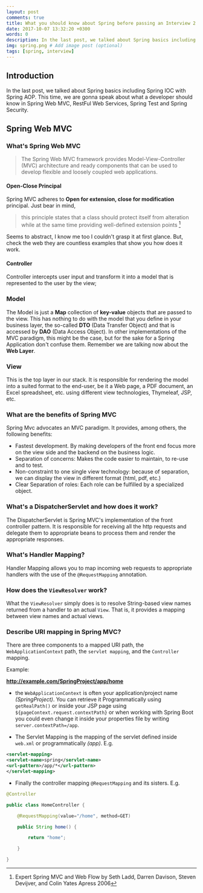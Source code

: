 ```yaml
---
layout: post
comments: true
title: What you should know about Spring before passing an Interview 2
date: 2017-10-07 13:32:20 +0300
words: 0
description: In the last post, we talked about Spring basics including Spring IOC with Spring AOP. # Add post description (optional)
img: spring.png # Add image post (optional)
tags: [spring, interview]
---
```



## Introduction
In the last post, we talked about Spring basics including Spring IOC with Spring AOP.
This time, we are gonna speak about what a developer should know in Spring Web MVC, RestFul Web Services, Spring Test and Spring Security.

## Spring Web MVC

### What's Spring Web MVC

> The Spring Web MVC framework provides Model-View-Controller (MVC) architecture and ready components that can be used to develop flexible and loosely coupled web applications.

#### Open-Close Principal

Spring MVC adheres to **Open for extension, close for modification** principal. Just bear in mind,
> this principle states that a class should protect itself from alteration while at the same time providing well-defined extension points [^1]

[^1]: Expert Spring MVC and Web Flow by Seth Ladd, Darren Davison, Steven Devijver, and Colin Yates Apress 2006

Seems to abstract, I know me too I couldn't grasp it at first glance. But, check the web they are countless examples that show you how does it work.

#### Controller

Controller intercepts user input and transform it into a model that is represented to the user by the view;

### Model

The Model is just a **Map** collection of **key-value** objects that are passed to the view. This has nothing to do with the model that you define in your business layer, the so-called **DTO** (Data Transfer Object) and that is accessed by **DAO** (Data Access Object). In other implementations of the MVC paradigm, this might be the case, but for the sake for a Spring Application don't confuse them. Remember we are talking now about the **Web Layer**.

### View

This is the top layer in our stack. It is responsible for rendering the model into a suited format to the end-user, be it a Web page, a PDF document, an Excel spreadsheet, etc. using different view technologies, Thymeleaf, JSP, etc.

### What are the benefits of Spring MVC

Spring Mvc advocates an MVC paradigm. It provides, among others, the following benefits:

* Fastest development. By making developers of the front end focus more on the view side and the backend on the business logic.
* Separation of concerns: Makes the code easier to maintain, to re-use and to test.
* Non-constraint to one single view technology: because of separation, we can display the view in different format (html, pdf, etc.)
* Clear Separation of roles: Each role can be fulfilled by a specialized object.

### What's a DispatcherServlet and how does it work?

The DispatcherServlet is Spring MVC's implementation of the front controller pattern. It is responsible for receiving all the http requests and delegate them to appropriate beans to process them and render the appropriate responses.

### What's Handler Mapping?

Handler Mapping allows you to map incoming web requests to appropriate handlers with the use of the `@RequestMapping` annotation.

### How does the `ViewResolver` work?

What the `ViewResolver` simply does is to resolve String-based view names returned from a handler to an actual `View`. That is, it provides a mapping between view names and actual views.

### Describe URI mapping in Spring MVC?

There are three components to a mapped URI path, the `WebApplicationContext` path, the `servlet mapping`, and the
`Controller` mapping.

Example: 

**http://example.com/SpringProject/app/home**

* the `WebApplicationContext`  is often your application/project name *(SpringProject)*. You can retrieve it Programmatically using `getRealPath()` or inside your JSP page using `${pageContext.request.contextPath}` or when working with Spring Boot you could even change it inside your properties file by writing `server.contextPath=/app`. 

* The Servlet Mapping is the mapping of the servlet defined inside `web.xml` or programmatically *(app)*. E.g.

```xml
<servlet-mapping>
<servlet-name>spring</servlet-name>
<url-pattern>/app/*</url-pattern>
</servlet-mapping>
```

* Finally the controller mapping `@RequestMapping` and its sisters. E.g.

```Java
@Controller

public class HomeController {

	@RequestMapping(value="/home", method=GET)

	public String home() {

		return "home";

	}

}

```








